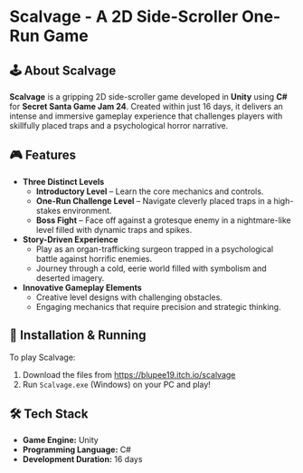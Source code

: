 # Scalvage - A 2D Side-Scroller One-Run Game

## 🕹️ About Scalvage
**Scalvage** is a gripping 2D side-scroller game developed in **Unity** using **C#** for **Secret Santa Game Jam 24**. Created within just 16 days, it delivers an intense and immersive gameplay experience that challenges players with skillfully placed traps and a psychological horror narrative.

## 🎮 Features
- **Three Distinct Levels**
  - **Introductory Level** – Learn the core mechanics and controls.
  - **One-Run Challenge Level** – Navigate cleverly placed traps in a high-stakes environment.
  - **Boss Fight** – Face off against a grotesque enemy in a nightmare-like level filled with dynamic traps and spikes.
- **Story-Driven Experience**
  - Play as an organ-trafficking surgeon trapped in a psychological battle against horrific enemies.
  - Journey through a cold, eerie world filled with symbolism and deserted imagery.
- **Innovative Gameplay Elements**
  - Creative level designs with challenging obstacles.
  - Engaging mechanics that require precision and strategic thinking.

## 🚀 Installation & Running
To play Scalvage:
1. Download the files from https://blupee19.itch.io/scalvage
2. Run `Scalvage.exe` (Windows) on your PC and play!

## 🛠️ Tech Stack
- **Game Engine:** Unity
- **Programming Language:** C#
- **Development Duration:** 16 days


